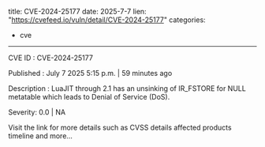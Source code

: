  
title: CVE-2024-25177
date: 2025-7-7
lien: "https://cvefeed.io/vuln/detail/CVE-2024-25177"
categories:
  - cve
---

CVE ID : CVE-2024-25177

Published :  July 7
2025
5:15 p.m. | 59 minutes ago

Description : LuaJIT through 2.1 has an unsinking of IR_FSTORE for NULL metatable
which leads to Denial of Service (DoS).

Severity: 0.0 | NA

Visit the link for more details
such as CVSS details
affected products
timeline
and more...
